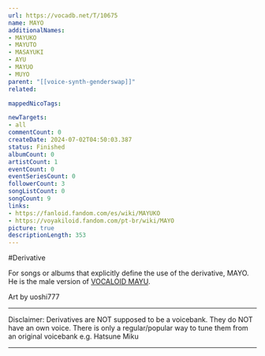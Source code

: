 ```yaml
---
url: https://vocadb.net/T/10675
name: MAYO
additionalNames: 
- MAYUKO
- MAYUTO
- MASAYUKI
- AYU
- MAYUO
- MUYO
parent: "[[voice-synth-genderswap]]"
related:

mappedNicoTags:

newTargets:
- all
commentCount: 0
createDate: 2024-07-02T04:50:03.387
status: Finished
albumCount: 0
artistCount: 1
eventCount: 0
eventSeriesCount: 0
followerCount: 3
songListCount: 0
songCount: 9
links: 
- https://fanloid.fandom.com/es/wiki/MAYUKO
- https://voyakiloid.fandom.com/pt-br/wiki/MAYO
picture: true
descriptionLength: 353
---
```


#Derivative

For songs or albums that explicitly define the use of the derivative, MAYO. He is the male version of [VOCALOID MAYU](https://vocadb.net/Ar/1766).

Art by uoshi777

___
Disclaimer:
Derivatives are NOT supposed to be a voicebank. They do NOT have an own voice. There is only a regular/popular way to tune them from an original voicebank e.g. Hatsune Miku

---

